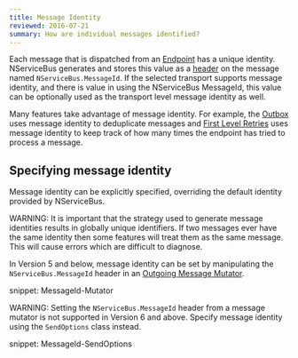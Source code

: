 ```yaml
---
title: Message Identity
reviewed: 2016-07-21
summary: How are individual messages identified?
---
```



Each message that is dispatched from an [Endpoint](/nservicebus/endpoints/) has a unique identity. NServiceBus generates and stores this value as a [header](/nservicebus/messaging/headers.md) on the message named `NServiceBus.MessageId`. If the selected transport supports message identity, and there is value in using the NServiceBus MessageId, this value can be optionally used as the transport level message identity as well.

Many features take advantage of message identity. For example, the [Outbox](/nservicebus/outbox) uses message identity to deduplicate messages and [First Level Retries](/nservicebus/errors/automatic-retries.md) uses message identity to keep track of how many times the endpoint has tried to process a message.


## Specifying message identity

Message identity can be explicitly specified, overriding the default identity provided by NServiceBus.

WARNING: It is important that the strategy used to generate message identities results in globally unique identifiers. If two messages ever have the same identity then some features will treat them as the same message. This will cause errors which are difficult to diagnose.

In Version 5 and below, message identity can be set by manipulating the `NServiceBus.MessageId` header in an [Outgoing Message Mutator](/nservicebus/pipeline/message-mutators.md).

snippet: MessageId-Mutator

WARNING: Setting the `NServiceBus.MessageId` header from a message mutator is not supported in Version 6 and above. Specify message identity using the `SendOptions` class instead.

snippet: MessageId-SendOptions